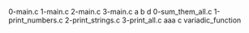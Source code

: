 
0-main.c          1-main.c           2-main.c           3-main.c       a    b  d
0-sum_them_all.c  1-print_numbers.c  2-print_strings.c  3-print_all.c  aaa  c  variadic_function

